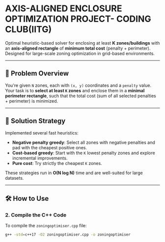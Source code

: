 # AXIS-ALIGNED ENCLOSURE OPTIMIZATION PROJECT- CODING CLUB(IITG)

Optimal heuristic-based solver for enclosing at least **K zones/buildings** with an **axis-aligned rectangle** of **minimum total cost** (penalty + perimeter). Designed for large-scale zoning optimization in grid-based environments.

---

## 🔧 Problem Overview

You're given `N` zones, each with `(x, y)` coordinates and a `penalty` value. Your task is to **select at least `K` zones** and enclose them in a **minimal perimeter rectangle**, such that the total cost (sum of all selected penalties + perimeter) is minimized.

---

## 🚀 Solution Strategy

Implemented several fast heuristics:
- **Negative penalty greedy**: Select all zones with negative penalties and pad with the cheapest positive ones.
- **Cost-based greedy**: Start with the `K` lowest penalty zones and explore incremental improvements.
- **Pure cost**: Try strictly the cheapest `K` zones.

These strategies run in **O(N log N)** time and are well-suited for large datasets.

---

## 🛠️ How to Use



### 2. Compile the C++ Code

To compile the `zoningoptimiser.cpp` file:

```bash
g++ -std=c++17 -O2 zoningoptimiser.cpp -o zoningoptimiser



